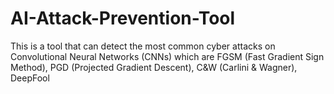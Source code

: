 # AI-Attack-Prevention-Tool
This is a tool that can detect the most common cyber attacks on Convolutional Neural Networks (CNNs) which are FGSM (Fast Gradient Sign Method), PGD (Projected Gradient Descent), C&amp;W (Carlini &amp; Wagner), DeepFool
